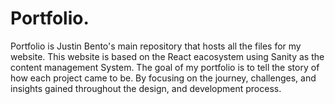 # Portfolio.

Portfolio is Justin Bento's main repository that hosts all the files for my website. This website is based on the React eacosystem using Sanity as the content management System. The goal of my portfolio is to tell the story of how each project came to be. By focusing on the journey, challenges, and insights gained throughout the design, and development process. 